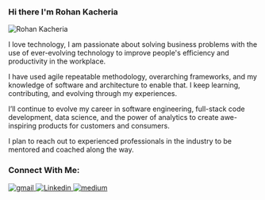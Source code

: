 ### Hi there I'm Rohan Kacheria

<p align="left"> <img src="https://komarev.com/ghpvc/?username=rohaan311299" alt="Rohan Kacheria" /> </p>
<p>
I love technology, I am passionate about solving business problems with the use of ever-evolving technology to improve people's efficiency and productivity in the workplace.

I have used agile repeatable methodology, overarching frameworks, and my knowledge of software and architecture to enable that. I keep learning, contributing, and evolving through my experiences.

I’ll continue to evolve my career in software engineering, full-stack code development, data science, and the power of analytics to create awe-inspiring products for customers and consumers. 

I plan to reach out to experienced professionals in the industry to be mentored and coached along the way.

### Connect With Me:
<!--
<a href="https://twitter.com/Aishwar48942221" target="_blank">
<img src=https://img.shields.io/badge/twitter-%2300acee.svg?&style=for-the-badge&logo=twitter&logoColor=white alt=twitter style="margin-bottom: 5px;" />
</a> -->
<a href="mailto:rohankacheriam@gmail.com?hl=en" target="_blank">
<img src=https://img.shields.io/badge/gmail-%23DC493C.svg?&style=for-the-badge&logo=gmail&logoColor=white alt=gmail style="margin-bottom: 5px;" />
</a>
<a href="https://www.linkedin.com/in/rohan-kacheria-210ba1190/" target="_blank">
<img src=https://img.shields.io/badge/linkedin-%231E77B5.svg?&style=for-the-badge&logo=linkedin&logoColor=white alt=Linkedin style="margin-bottom: 5px;" />
</a>
<a href="https://rohankacheriam.medium.com/" target="_blank">
<img src=https://img.shields.io/badge/medium-%23292929.svg?&style=for-the-badge&logo=medium&logoColor=white alt=medium style="margin-bottom: 5px;" /></a>

<!-- Rohan = {
Programming Languages: Java, JavaScript ES6, Python, R, C, C#
Frontend: HTML5, CSS3, Bootstrap, JQuery, React.JS, Hooks, Redux Tailwind, Angular.JS, Swing, TypeScript, Next.JS, Vue.js, SASS
Backend: Node.JS, Express.JS, EJS, Django, Flask, asp.Net, .Net core, Spring, Spring Boot, Php, Elixir
Databases: Cloud Firestore, SQL(Oracle, MySQL Server, PostgreSQL, SQLite), NoSQL(MongoDB, Redis, BigQuery), GraphQL, LINQ
Data Science: NumPy, Pandas, Matplotlib, SpaCy, SciPy, Altair, Plotnine, Plotly, BS4, Scrapy, Gazpacho, Sci-Kit learn, nltk, Vader, GraphX, Selenium, Hadoop, PySpark, SparkML, MRJob, MapReduce, Apache Spark, Excel, Hive, nlp, spark, Airflow, kafka, HDFS
Tools: Postman, Git, Figma, Kanban, Jira, AWS, GCP, PowerBI, Tableau, Unix / Linux, Kubernetes, SCRUM, XML, Matlab, Heroku 

}
 -->

